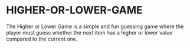 # HIGHER-OR-LOWER-GAME
The Higher or Lower Game is a simple and fun guessing game where the player must guess whether the next item has a higher or lower value compared to the current one.
